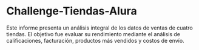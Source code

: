 # Challenge-Tiendas-Alura
Este informe presenta un análisis integral de los datos de ventas de cuatro tiendas. El objetivo fue evaluar su rendimiento mediante el análisis de calificaciones, facturación, productos más vendidos y costos de envío.
